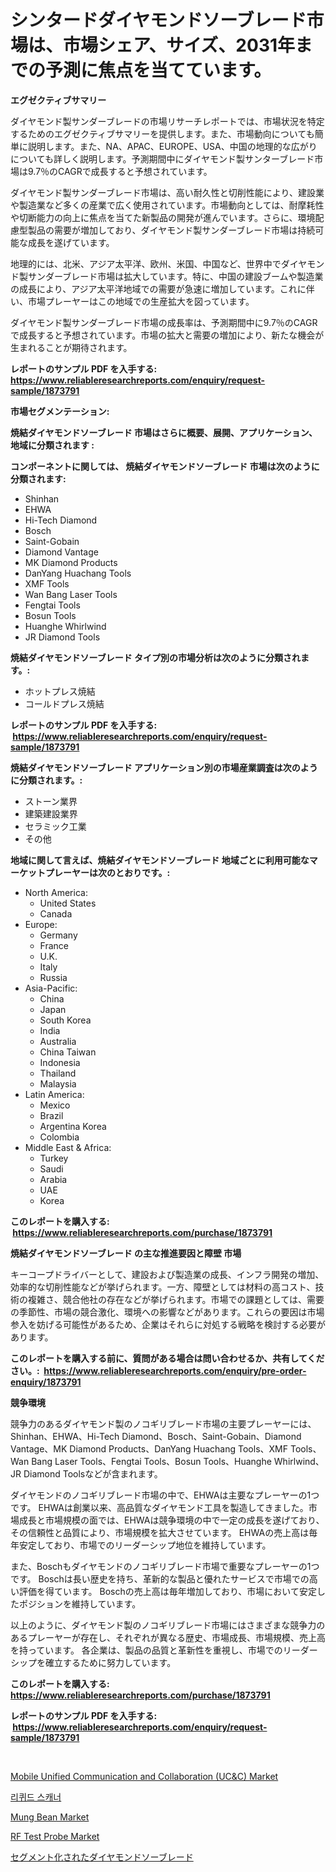 <p><h1>シンタードダイヤモンドソーブレード市場は、市場シェア、サイズ、2031年までの予測に焦点を当てています。</h1></p><p><strong>エグゼクティブサマリー</strong></p>
<p><p>ダイヤモンド製サンダーブレードの市場リサーチレポートでは、市場状況を特定するためのエグゼクティブサマリーを提供します。また、市場動向についても簡単に説明します。また、NA、APAC、EUROPE、USA、中国の地理的な広がりについても詳しく説明します。予測期間中にダイヤモンド製サンターブレード市場は9.7％のCAGRで成長すると予想されています。</p><p>ダイヤモンド製サンダーブレード市場は、高い耐久性と切削性能により、建設業や製造業など多くの産業で広く使用されています。市場動向としては、耐摩耗性や切断能力の向上に焦点を当てた新製品の開発が進んでいます。さらに、環境配慮型製品の需要が増加しており、ダイヤモンド製サンダーブレード市場は持続可能な成長を遂げています。</p><p>地理的には、北米、アジア太平洋、欧州、米国、中国など、世界中でダイヤモンド製サンダーブレード市場は拡大しています。特に、中国の建設ブームや製造業の成長により、アジア太平洋地域での需要が急速に増加しています。これに伴い、市場プレーヤーはこの地域での生産拡大を図っています。</p><p>ダイヤモンド製サンダーブレード市場の成長率は、予測期間中に9.7％のCAGRで成長すると予想されています。市場の拡大と需要の増加により、新たな機会が生まれることが期待されます。</p></p>
<p><strong>レポートのサンプル PDF を入手する: <a href="https://www.reliableresearchreports.com/enquiry/request-sample/1873791">https://www.reliableresearchreports.com/enquiry/request-sample/1873791</a></strong></p>
<p><strong>市場セグメンテーション:</strong></p>
<p><strong> 焼結ダイヤモンドソーブレード 市場はさらに概要、展開、アプリケーション、地域に分類されます :</strong></p>
<p><strong>コンポーネントに関しては、 焼結ダイヤモンドソーブレード 市場は次のように分類されます: &nbsp;</strong></p>
<p><ul><li>Shinhan</li><li>EHWA</li><li>Hi-Tech Diamond</li><li>Bosch</li><li>Saint-Gobain</li><li>Diamond Vantage</li><li>MK Diamond Products</li><li>DanYang Huachang Tools</li><li>XMF Tools</li><li>Wan Bang Laser Tools</li><li>Fengtai Tools</li><li>Bosun Tools</li><li>Huanghe Whirlwind</li><li>JR Diamond Tools</li></ul></p>
<p><strong> 焼結ダイヤモンドソーブレード タイプ別の市場分析は次のように分類されます。:</strong></p>
<p><ul><li>ホットプレス焼結</li><li>コールドプレス焼結</li></ul></p>
<p><strong>レポートのサンプル PDF を入手する: &nbsp;<a href="https://www.reliableresearchreports.com/enquiry/request-sample/1873791">https://www.reliableresearchreports.com/enquiry/request-sample/1873791</a></strong></p>
<p><strong> 焼結ダイヤモンドソーブレード アプリケーション別の市場産業調査は次のように分類されます。:</strong></p>
<p><ul><li>ストーン業界</li><li>建築建設業界</li><li>セラミック工業</li><li>その他</li></ul></p>
<p><strong>地域に関して言えば、焼結ダイヤモンドソーブレード 地域ごとに利用可能なマーケットプレーヤーは次のとおりです。:</strong></p>
<p><ul>
    <li>
        North America:
        <ul>
            <li>United States</li>
            <li>Canada</li>
        </ul>
    </li>
    <li>
        Europe:
        <ul>
            <li>Germany</li>
            <li>France</li>
            <li>U.K.</li>
            <li>Italy</li>
            <li>Russia</li>
        </ul>
    </li>
    <li>
        Asia-Pacific:
        <ul>
            <li>China</li>
            <li>Japan</li>
            <li>South Korea</li>
            <li>India</li>
            <li>Australia</li>
            <li>China Taiwan</li>
            <li>Indonesia</li>
            <li>Thailand</li>
            <li>Malaysia</li>
        </ul>
    </li>
    <li>
        Latin America:
        <ul>
            <li>Mexico</li>
            <li>Brazil</li>
            <li>Argentina Korea</li>
            <li>Colombia</li>
        </ul>
    </li>
    <li>
        Middle East & Africa:
        <ul>
            <li>Turkey</li>
            <li>Saudi</li>
            <li>Arabia</li>
            <li>UAE</li>
            <li>Korea</li>
        </ul>
    </li>
    </ul></p>
<p><strong>このレポートを購入する: &nbsp;<a href="https://www.reliableresearchreports.com/purchase/1873791">https://www.reliableresearchreports.com/purchase/1873791</a></strong></p>
<p><strong>焼結ダイヤモンドソーブレード の主な推進要因と障壁 市場</strong></p>
<p><p>キーコープドライバーとして、建設および製造業の成長、インフラ開発の増加、効率的な切削性能などが挙げられます。一方、障壁としては材料の高コスト、技術の複雑さ、競合他社の存在などが挙げられます。市場での課題としては、需要の季節性、市場の競合激化、環境への影響などがあります。これらの要因は市場参入を妨げる可能性があるため、企業はそれらに対処する戦略を検討する必要があります。</p></p>
<p><strong>このレポートを購入する前に、質問がある場合は問い合わせるか、共有してください。:&nbsp; <a href="https://www.reliableresearchreports.com/enquiry/pre-order-enquiry/1873791">https://www.reliableresearchreports.com/enquiry/pre-order-enquiry/1873791</a></strong></p>
<p><strong>競争環境</strong></p>
<p><p>競争力のあるダイヤモンド製のノコギリブレード市場の主要プレーヤーには、Shinhan、EHWA、Hi-Tech Diamond、Bosch、Saint-Gobain、Diamond Vantage、MK Diamond Products、DanYang Huachang Tools、XMF Tools、Wan Bang Laser Tools、Fengtai Tools、Bosun Tools、Huanghe Whirlwind、JR Diamond Toolsなどが含まれます。</p><p>ダイヤモンドのノコギリブレード市場の中で、EHWAは主要なプレーヤーの1つです。 EHWAは創業以来、高品質なダイヤモンド工具を製造してきました。市場成長と市場規模の面では、EHWAは競争環境の中で一定の成長を遂げており、その信頼性と品質により、市場規模を拡大させています。 EHWAの売上高は毎年安定しており、市場でのリーダーシップ地位を維持しています。</p><p>また、Boschもダイヤモンドのノコギリブレード市場で重要なプレーヤーの1つです。 Boschは長い歴史を持ち、革新的な製品と優れたサービスで市場での高い評価を得ています。 Boschの売上高は毎年増加しており、市場において安定したポジションを維持しています。</p><p>以上のように、ダイヤモンド製のノコギリブレード市場にはさまざまな競争力のあるプレーヤーが存在し、それぞれが異なる歴史、市場成長、市場規模、売上高を持っています。 各企業は、製品の品質と革新性を重視し、市場でのリーダーシップを確立するために努力しています。</p></p>
<p><strong>このレポートを購入する: &nbsp; <a href="https://www.reliableresearchreports.com/purchase/1873791">https://www.reliableresearchreports.com/purchase/1873791</a></strong></p>
<p><strong>レポートのサンプル PDF を入手する: &nbsp;<a href="https://www.reliableresearchreports.com/enquiry/request-sample/1873791">https://www.reliableresearchreports.com/enquiry/request-sample/1873791</a></strong><strong></strong></p>
<p>&nbsp;</p>
<p><p><a href="https://view.publitas.com/reportprime-1/mobile-unified-communication-and-collaboration-uc-c-market-size-growth-and-forecast-from-2024-2031/">Mobile Unified Communication and Collaboration (UC&C) Market</a></p><p><a href="https://github.com/idcefvhkdut6/Market-Research-Report-List-1/blob/main/88388962470.md">리퀴드 스캐너</a></p><p><a href="https://scarlet-rocket-c63.notion.site/Mung-Bean-Market-Size-Furnishes-Valuable-Information-Encompassing-Market-Share-Market-Trends-and-P-e3cbd41e84e44a289f9f3b347757c4ef">Mung Bean Market</a></p><p><a href="https://issuu.com/reportprime-2/docs/rf-test-probe-market-size-2030.pptx">RF Test Probe Market</a></p><p><a href="https://github.com/joaejkdzgyljvo6/Market-Research-Report-List-1/blob/main/81096022839.md">セグメント化されたダイヤモンドソーブレード</a></p></p>